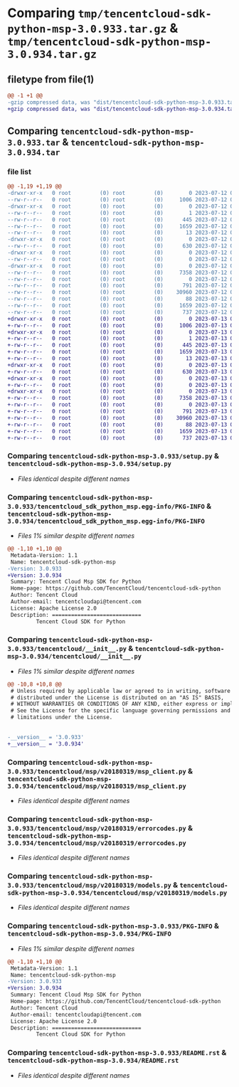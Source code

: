 # Comparing `tmp/tencentcloud-sdk-python-msp-3.0.933.tar.gz` & `tmp/tencentcloud-sdk-python-msp-3.0.934.tar.gz`

## filetype from file(1)

```diff
@@ -1 +1 @@
-gzip compressed data, was "dist/tencentcloud-sdk-python-msp-3.0.933.tar", last modified: Wed Jul 12 00:34:14 2023, max compression
+gzip compressed data, was "dist/tencentcloud-sdk-python-msp-3.0.934.tar", last modified: Thu Jul 13 00:26:47 2023, max compression
```

## Comparing `tencentcloud-sdk-python-msp-3.0.933.tar` & `tencentcloud-sdk-python-msp-3.0.934.tar`

### file list

```diff
@@ -1,19 +1,19 @@
-drwxr-xr-x   0 root         (0) root         (0)        0 2023-07-12 00:34:14.000000 tencentcloud-sdk-python-msp-3.0.933/
--rw-r--r--   0 root         (0) root         (0)     1006 2023-07-12 00:34:14.000000 tencentcloud-sdk-python-msp-3.0.933/setup.py
-drwxr-xr-x   0 root         (0) root         (0)        0 2023-07-12 00:34:14.000000 tencentcloud-sdk-python-msp-3.0.933/tencentcloud_sdk_python_msp.egg-info/
--rw-r--r--   0 root         (0) root         (0)        1 2023-07-12 00:34:14.000000 tencentcloud-sdk-python-msp-3.0.933/tencentcloud_sdk_python_msp.egg-info/dependency_links.txt
--rw-r--r--   0 root         (0) root         (0)      445 2023-07-12 00:34:14.000000 tencentcloud-sdk-python-msp-3.0.933/tencentcloud_sdk_python_msp.egg-info/SOURCES.txt
--rw-r--r--   0 root         (0) root         (0)     1659 2023-07-12 00:34:14.000000 tencentcloud-sdk-python-msp-3.0.933/tencentcloud_sdk_python_msp.egg-info/PKG-INFO
--rw-r--r--   0 root         (0) root         (0)       13 2023-07-12 00:34:14.000000 tencentcloud-sdk-python-msp-3.0.933/tencentcloud_sdk_python_msp.egg-info/top_level.txt
-drwxr-xr-x   0 root         (0) root         (0)        0 2023-07-12 00:34:14.000000 tencentcloud-sdk-python-msp-3.0.933/tencentcloud/
--rw-r--r--   0 root         (0) root         (0)      630 2023-07-12 00:34:14.000000 tencentcloud-sdk-python-msp-3.0.933/tencentcloud/__init__.py
-drwxr-xr-x   0 root         (0) root         (0)        0 2023-07-12 00:34:14.000000 tencentcloud-sdk-python-msp-3.0.933/tencentcloud/msp/
--rw-r--r--   0 root         (0) root         (0)        0 2023-07-12 00:34:14.000000 tencentcloud-sdk-python-msp-3.0.933/tencentcloud/msp/__init__.py
-drwxr-xr-x   0 root         (0) root         (0)        0 2023-07-12 00:34:14.000000 tencentcloud-sdk-python-msp-3.0.933/tencentcloud/msp/v20180319/
--rw-r--r--   0 root         (0) root         (0)     7358 2023-07-12 00:34:14.000000 tencentcloud-sdk-python-msp-3.0.933/tencentcloud/msp/v20180319/msp_client.py
--rw-r--r--   0 root         (0) root         (0)        0 2023-07-12 00:34:14.000000 tencentcloud-sdk-python-msp-3.0.933/tencentcloud/msp/v20180319/__init__.py
--rw-r--r--   0 root         (0) root         (0)      791 2023-07-12 00:34:14.000000 tencentcloud-sdk-python-msp-3.0.933/tencentcloud/msp/v20180319/errorcodes.py
--rw-r--r--   0 root         (0) root         (0)    30960 2023-07-12 00:34:14.000000 tencentcloud-sdk-python-msp-3.0.933/tencentcloud/msp/v20180319/models.py
--rw-r--r--   0 root         (0) root         (0)       88 2023-07-12 00:34:14.000000 tencentcloud-sdk-python-msp-3.0.933/setup.cfg
--rw-r--r--   0 root         (0) root         (0)     1659 2023-07-12 00:34:14.000000 tencentcloud-sdk-python-msp-3.0.933/PKG-INFO
--rw-r--r--   0 root         (0) root         (0)      737 2023-07-12 00:34:14.000000 tencentcloud-sdk-python-msp-3.0.933/README.rst
+drwxr-xr-x   0 root         (0) root         (0)        0 2023-07-13 00:26:47.000000 tencentcloud-sdk-python-msp-3.0.934/
+-rw-r--r--   0 root         (0) root         (0)     1006 2023-07-13 00:26:47.000000 tencentcloud-sdk-python-msp-3.0.934/setup.py
+drwxr-xr-x   0 root         (0) root         (0)        0 2023-07-13 00:26:47.000000 tencentcloud-sdk-python-msp-3.0.934/tencentcloud_sdk_python_msp.egg-info/
+-rw-r--r--   0 root         (0) root         (0)        1 2023-07-13 00:26:47.000000 tencentcloud-sdk-python-msp-3.0.934/tencentcloud_sdk_python_msp.egg-info/dependency_links.txt
+-rw-r--r--   0 root         (0) root         (0)      445 2023-07-13 00:26:47.000000 tencentcloud-sdk-python-msp-3.0.934/tencentcloud_sdk_python_msp.egg-info/SOURCES.txt
+-rw-r--r--   0 root         (0) root         (0)     1659 2023-07-13 00:26:47.000000 tencentcloud-sdk-python-msp-3.0.934/tencentcloud_sdk_python_msp.egg-info/PKG-INFO
+-rw-r--r--   0 root         (0) root         (0)       13 2023-07-13 00:26:47.000000 tencentcloud-sdk-python-msp-3.0.934/tencentcloud_sdk_python_msp.egg-info/top_level.txt
+drwxr-xr-x   0 root         (0) root         (0)        0 2023-07-13 00:26:47.000000 tencentcloud-sdk-python-msp-3.0.934/tencentcloud/
+-rw-r--r--   0 root         (0) root         (0)      630 2023-07-13 00:26:47.000000 tencentcloud-sdk-python-msp-3.0.934/tencentcloud/__init__.py
+drwxr-xr-x   0 root         (0) root         (0)        0 2023-07-13 00:26:47.000000 tencentcloud-sdk-python-msp-3.0.934/tencentcloud/msp/
+-rw-r--r--   0 root         (0) root         (0)        0 2023-07-13 00:26:47.000000 tencentcloud-sdk-python-msp-3.0.934/tencentcloud/msp/__init__.py
+drwxr-xr-x   0 root         (0) root         (0)        0 2023-07-13 00:26:47.000000 tencentcloud-sdk-python-msp-3.0.934/tencentcloud/msp/v20180319/
+-rw-r--r--   0 root         (0) root         (0)     7358 2023-07-13 00:26:47.000000 tencentcloud-sdk-python-msp-3.0.934/tencentcloud/msp/v20180319/msp_client.py
+-rw-r--r--   0 root         (0) root         (0)        0 2023-07-13 00:26:47.000000 tencentcloud-sdk-python-msp-3.0.934/tencentcloud/msp/v20180319/__init__.py
+-rw-r--r--   0 root         (0) root         (0)      791 2023-07-13 00:26:47.000000 tencentcloud-sdk-python-msp-3.0.934/tencentcloud/msp/v20180319/errorcodes.py
+-rw-r--r--   0 root         (0) root         (0)    30960 2023-07-13 00:26:47.000000 tencentcloud-sdk-python-msp-3.0.934/tencentcloud/msp/v20180319/models.py
+-rw-r--r--   0 root         (0) root         (0)       88 2023-07-13 00:26:47.000000 tencentcloud-sdk-python-msp-3.0.934/setup.cfg
+-rw-r--r--   0 root         (0) root         (0)     1659 2023-07-13 00:26:47.000000 tencentcloud-sdk-python-msp-3.0.934/PKG-INFO
+-rw-r--r--   0 root         (0) root         (0)      737 2023-07-13 00:26:47.000000 tencentcloud-sdk-python-msp-3.0.934/README.rst
```

### Comparing `tencentcloud-sdk-python-msp-3.0.933/setup.py` & `tencentcloud-sdk-python-msp-3.0.934/setup.py`

 * *Files identical despite different names*

### Comparing `tencentcloud-sdk-python-msp-3.0.933/tencentcloud_sdk_python_msp.egg-info/PKG-INFO` & `tencentcloud-sdk-python-msp-3.0.934/tencentcloud_sdk_python_msp.egg-info/PKG-INFO`

 * *Files 1% similar despite different names*

```diff
@@ -1,10 +1,10 @@
 Metadata-Version: 1.1
 Name: tencentcloud-sdk-python-msp
-Version: 3.0.933
+Version: 3.0.934
 Summary: Tencent Cloud Msp SDK for Python
 Home-page: https://github.com/TencentCloud/tencentcloud-sdk-python
 Author: Tencent Cloud
 Author-email: tencentcloudapi@tencent.com
 License: Apache License 2.0
 Description: ============================
         Tencent Cloud SDK for Python
```

### Comparing `tencentcloud-sdk-python-msp-3.0.933/tencentcloud/__init__.py` & `tencentcloud-sdk-python-msp-3.0.934/tencentcloud/__init__.py`

 * *Files 1% similar despite different names*

```diff
@@ -10,8 +10,8 @@
 # Unless required by applicable law or agreed to in writing, software
 # distributed under the License is distributed on an "AS IS" BASIS,
 # WITHOUT WARRANTIES OR CONDITIONS OF ANY KIND, either express or implied.
 # See the License for the specific language governing permissions and
 # limitations under the License.
 
 
-__version__ = '3.0.933'
+__version__ = '3.0.934'
```

### Comparing `tencentcloud-sdk-python-msp-3.0.933/tencentcloud/msp/v20180319/msp_client.py` & `tencentcloud-sdk-python-msp-3.0.934/tencentcloud/msp/v20180319/msp_client.py`

 * *Files identical despite different names*

### Comparing `tencentcloud-sdk-python-msp-3.0.933/tencentcloud/msp/v20180319/errorcodes.py` & `tencentcloud-sdk-python-msp-3.0.934/tencentcloud/msp/v20180319/errorcodes.py`

 * *Files identical despite different names*

### Comparing `tencentcloud-sdk-python-msp-3.0.933/tencentcloud/msp/v20180319/models.py` & `tencentcloud-sdk-python-msp-3.0.934/tencentcloud/msp/v20180319/models.py`

 * *Files identical despite different names*

### Comparing `tencentcloud-sdk-python-msp-3.0.933/PKG-INFO` & `tencentcloud-sdk-python-msp-3.0.934/PKG-INFO`

 * *Files 1% similar despite different names*

```diff
@@ -1,10 +1,10 @@
 Metadata-Version: 1.1
 Name: tencentcloud-sdk-python-msp
-Version: 3.0.933
+Version: 3.0.934
 Summary: Tencent Cloud Msp SDK for Python
 Home-page: https://github.com/TencentCloud/tencentcloud-sdk-python
 Author: Tencent Cloud
 Author-email: tencentcloudapi@tencent.com
 License: Apache License 2.0
 Description: ============================
         Tencent Cloud SDK for Python
```

### Comparing `tencentcloud-sdk-python-msp-3.0.933/README.rst` & `tencentcloud-sdk-python-msp-3.0.934/README.rst`

 * *Files identical despite different names*

